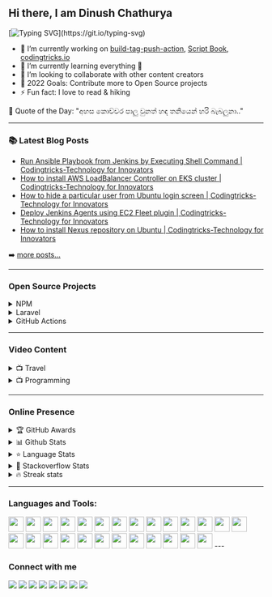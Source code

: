 ## Hi there, I am Dinush Chathurya
[![Typing SVG](https://readme-typing-svg.herokuapp.com/?lines=Full-Stack+Engineer;AWS+Community+Builder;Open-Source+Enthusiast;Artisan+Lover;Social+Media+Influencer;Blogger;YouTuber;and+Film+Maker!;)](https://git.io/typing-svg)

- 🔭 I’m currently working on [build-tag-push-action](https://github.com/dinushchathurya/build-tag-push-action), [Script Book](https://github.com/dinushchathurya/script-book), [codingtricks.io](http://codingtricks.io/)
- 🌱 I’m currently learning everything 🤣
- 👯 I’m looking to collaborate with other content creators
- 🥅 2022 Goals: Contribute more to Open Source projects
- ⚡ Fun fact: I love to read & hiking

<!-- start quote -->
💬 Quote of the Day: "අහස කොච්චර පාලු වුනත් හඳ තනියෙන් හරි බැබලුනා.."
<!-- end quote -->

---

### 📚 Latest Blog Posts

<!-- BLOG:START -->
- [Run Ansible Playbook from Jenkins by Executing Shell Command | Codingtricks-Technology for Innovators](https://codingtricks.io/how-to-run-ansible-playbook-from-jenkins-by-executing-shell-command/)
- [How to install AWS LoadBalancer Controller on EKS cluster | Codingtricks-Technology for Innovators](https://codingtricks.io/how-to-install-aws-loadbalancer-controller-eks-cluster/)
- [How to hide a particular user from Ubuntu login screen | Codingtricks-Technology for Innovators](https://codingtricks.io/how-to-hide-a-particular-user-from-ubuntu-login-screen/)
- [Deploy Jenkins Agents using EC2 Fleet plugin | Codingtricks-Technology for Innovators](https://codingtricks.io/deploy-jenkins-agents-using-ec2-fleet-plugin/)
- [How to install Nexus repository on Ubuntu | Codingtricks-Technology for Innovators](https://codingtricks.io/how-to-install-nexus-repository-on-ubuntu/)
<!-- BLOG:END -->
➡️ [more posts...](https://codingtricks.io)

---

### Open Source Projects

<details>
  <summary>NPM </summary>
    <li><a href="https://www.npmjs.com/package/srilankan-provinces-districts">Srilankan Provinces Districts</a></li>
    <li><a href="https://www.npmjs.com/package/@dinush/srilankan-universities-faculties-degrees">Srilankan Universities Faculties Degrees</a></li>
    <li><a href="https://www.npmjs.com/package/@dinush/srilankan-phone-number-validator">Srilankan Phone number validator</a></li>
</details>

<details>
  <summary>Laravel </summary>
    <li><a href="https://packagist.org/packages/dinushchathurya/srilankan-mobile-number-validator">Sri Lankan Phone number validator (Land & Mobile)</a></li>
    <li><a href="https://packagist.org/packages/dinushchathurya/srilankan-universities">Sri Lankan Universities</a></li>
    <li><a href="https://packagist.org/packages/dinushchathurya/uk-mobile-number-validator">UK mobile number validator</a></li>
    <li><a href="https://packagist.org/packages/dinushchathurya/srilankan-state-hospitals">Sri Lankan state hospitals</a></li>
    <li><a href="https://packagist.org/packages/dinushchathurya/srilankan-local-authorities">Sri Lankan local authorities</a></li>
    <li><a href="https://packagist.org/packages/dinushchathurya/srilankan-gn-divisions">Sri Lankan GN divisions</a></li>
    <li><a href="https://packagist.org/packages/dinushchathurya/srilankan-divisional-secretariats">Sri Lankan divisional secretariatsr</a></li>
    <li><a href="https://packagist.org/packages/dinushchathurya/nationality-list">Nationality list</a></li>
</details>

<details>
  <summary>GitHub Actions </summary>
  <li><a href="https://github.com/marketplace/actions/docker-login-build-tag-push-action">Docker Login, Build, Tag & Push Action</a></li>
  <li><a href="https://github.com/marketplace/actions/sinhala-quote-of-the-day">Sinhala Quote Of The Day</a></li>
</details>

---

### Video Content

<details>
  <summary>📺 Travel</summary>

<!-- YOUTUBE:START -->
- [Rising Srilanka](https://www.youtube.com/watch?v=9E92mYNIepA)
- [An Island paradise - Wonder of Asia](https://www.youtube.com/watch?v=oOgxKIV641o)
- [Sri Lankan Airlines - Trailer](https://www.youtube.com/watch?v=U9oPv_T2k8g)
- [Sri  Lanka - Cinematic Travel Film](https://www.youtube.com/watch?v=wfhQf8EcSXU)
- [Beach Sides of Sri Lanka.](https://www.youtube.com/watch?v=imBeu23sUf8)
<!-- YOUTUBE:END -->
➡️ [more videos...](https://www.youtube.com/channel/UCEByobwqWIcn7ujLG9TTDcQ)

</details>

<details>
  <summary>📺 Programming </summary>

<!-- BLOG-POST-LIST:START -->
- [Publish Docker Image to AWS ECR using Jenkins](https://www.youtube.com/watch?v=tQaruk4z2to)
- [Install SonarQube on Ubuntu](https://www.youtube.com/watch?v=iu6YCHA8iZ8)
- [Install WordPress on AWS Lightsail](https://www.youtube.com/watch?v=H2z02sHiobs)
- [How to Set Up an Nginx Reverse Proxy for Apache](https://www.youtube.com/watch?v=vuH1HQTrtWQ)
- [How to Create Elastic IP in AWS and assign to EC2 instance](https://www.youtube.com/watch?v=PpyqSEuGqiY)
<!-- BLOG-POST-LIST:END -->

➡️ [more videos...](https://www.youtube.com/channel/UCCZT71rHQ175Du-1tEviVBA)

</details>

---
### Online Presence

<!-- markdownlint-disable MD033 -->
<details>
    <summary>&#127942 GitHub Awards</summary><br>

![Github Trophy](https://github-profile-trophy.vercel.app/?username=dinushchathurya)
</details>

<details>
  <summary>📊 Github Stats</summary><br>
  <img alt="Dinush Chathurya Github Stats" src="https://github-readme-stats.vercel.app/api?username=dinushchathurya&count_private=true&show_icons=true&theme=algolia" style="height:214px;"/>
</details>

<details>
  <summary>&#11088 Language Stats</summary><br>
    <img alt="Top Languages" src="https://github-readme-stats.vercel.app/api/top-langs/?username=dinushchathurya&theme=algolia&langs_count=15&layout=compact" />
</details>

<details>
  <summary>&#127943 Stackoverflow Stats</summary><br>

[![Omid Nikrah StackOverflow](https://github-readme-stackoverflow.vercel.app/?userID=9960450&theme=dark)](https://stackoverflow.com/users/9960450/dinush-chathurya)
</details>

<details>
  <summary>🔥 Streak stats</summary><br>

  [![GitHub Streak](https://github-readme-streak-stats.herokuapp.com?user=dinushchathurya&theme=highcontrast&hide_border=true)](https://git.io/streak-stats)
</details>
<!-- markdownlint-enable MD033 -->

---

### Languages and Tools:

<img src="https://cdn.jsdelivr.net/gh/devicons/devicon/icons/kubernetes/kubernetes-plain-wordmark.svg" style="width:30px; height:30px"/>   
<img src="https://cdn.jsdelivr.net/gh/devicons/devicon/icons/docker/docker-original-wordmark.svg" style="width:30px; height:30px"/>  
<img src="https://cdn.jsdelivr.net/gh/devicons/devicon/icons/argocd/argocd-original.svg"  style="width:30px; height:30px"/>         
<img src="https://cdn.jsdelivr.net/gh/devicons/devicon/icons/jenkins/jenkins-original.svg" style="width:30px; height:30px"/>              
<img src="https://cdn.jsdelivr.net/gh/devicons/devicon/icons/circleci/circleci-plain-wordmark.svg" style="width:30px; height:30px"/>  
<img src="https://cdn.jsdelivr.net/gh/devicons/devicon/icons/terraform/terraform-original-wordmark.svg"style="width:30px; height:30px"/>         
<img src="https://cdn.jsdelivr.net/gh/devicons/devicon/icons/bash/bash-plain.svg" style="width:30px; height:30px"/>       
<img src="https://cdn.jsdelivr.net/gh/devicons/devicon/icons/php/php-original.svg" style="width:30px; height:30px"/>
<img src="https://cdn.jsdelivr.net/gh/devicons/devicon/icons/laravel/laravel-plain-wordmark.svg" style="width:30px; height:30px"/>
<img src="https://cdn.jsdelivr.net/gh/devicons/devicon/icons/composer/composer-original.svg" style="width:30px; height:30px"/>     
<img src="https://cdn.jsdelivr.net/gh/devicons/devicon/icons/nestjs/nestjs-plain.svg" style="width:30px; height:30px"/>
<img src="https://cdn.jsdelivr.net/gh/devicons/devicon/icons/html5/html5-original-wordmark.svg" style="width:30px; height:30px"/>
<img src="https://cdn.jsdelivr.net/gh/devicons/devicon/icons/css3/css3-original-wordmark.svg" style="width:30px; height:30px"/>
<img src="https://cdn.jsdelivr.net/gh/devicons/devicon/icons/javascript/javascript-original.svg" style="width:30px; height:30px"/>       
<img src="https://cdn.jsdelivr.net/gh/devicons/devicon/icons/wordpress/wordpress-plain-wordmark.svg" style="width:30px; height:30px"/>
<img src="https://cdn.jsdelivr.net/gh/devicons/devicon/icons/jquery/jquery-original-wordmark.svg" style="width:30px; height:30px"/>
<img src="https://cdn.jsdelivr.net/gh/devicons/devicon/icons/ionic/ionic-original.svg" style="width:30px; height:30px"/>
<img src="https://cdn.jsdelivr.net/gh/devicons/devicon/icons/mysql/mysql-original-wordmark.svg" style="width:30px; height:30px"/>
<img src="https://cdn.jsdelivr.net/gh/devicons/devicon/icons/microsoftsqlserver/microsoftsqlserver-plain-wordmark.svg" style="width:30px; height:30px"/>
<img src="https://cdn.jsdelivr.net/gh/devicons/devicon/icons/angularjs/angularjs-original.svg" style="width:30px; height:30px"/>
<img src="https://cdn.jsdelivr.net/gh/devicons/devicon/icons/amazonwebservices/amazonwebservices-original-wordmark.svg"  style="width:30px; height:30px"/>
<img src="https://cdn.jsdelivr.net/gh/devicons/devicon/icons/azure/azure-original-wordmark.svg" style="width:30px; height:30px"/>
<img src="https://cdn.jsdelivr.net/gh/devicons/devicon/icons/apache/apache-original-wordmark.svg" style="width:30px; height:30px"/>
<img src="https://cdn.jsdelivr.net/gh/devicons/devicon/icons/nginx/nginx-original.svg" style="width:30px; height:30px"/>         
<img src="https://cdn.jsdelivr.net/gh/devicons/devicon/icons/magento/magento-original.svg" style="width:30px; height:30px"/>
<img src="https://cdn.jsdelivr.net/gh/devicons/devicon/icons/mongodb/mongodb-original-wordmark.svg" style="width:30px; height:30px" />                                                                                                                         
---

### Connect with me

[<img src="https://img.shields.io/badge/Facebook-1877F2?&logo=facebook&logoColor=white"/>](https://m.facebook.com/dinush.chathurya)
[<img src="https://img.shields.io/badge/Twitter-1DA1F2?&logo=twitter&logoColor=white"/>](https://twitter.com/DinushChathurya)
[<img src="https://img.shields.io/badge/LinkedIn-0077B5?&logo=linkedin&logoColor=white"/>](https://www.linkedin.com/in/dinushchathurya)
[<img src="https://img.shields.io/badge/YouTube-FF0000?&logo=youtube&logoColor=white"/>](https://www.youtube.com/channel/UCEByobwqWIcn7ujLG9TTDcQ)
[<img src="https://img.shields.io/badge/Website-4353FF?&logo=webflow&logoColor=white"/>](https://dinushchathurya.github.io)
[<img src="https://img.shields.io/badge/Radio-E434AA?&logo=drooble&logoColor=white"/>](https://dinushchathurya.github.io/radio)
[<img src="https://img.shields.io/badge/Patreon-FF424D?&logo=patreon&logoColor=white"/>](https://www.patreon.com/dinushchathurya)
[<img src="https://img.shields.io/badge/Blog-FFA500?&logo=rss&logoColor=white"/>](https://codingtricks.io/)
